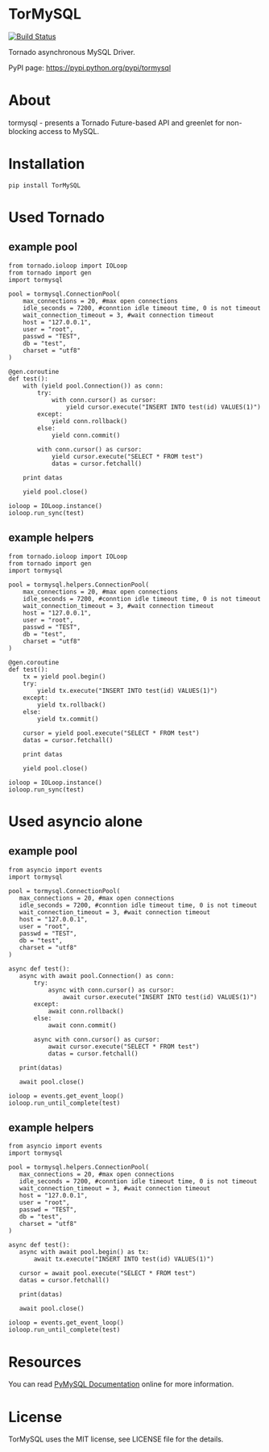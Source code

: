 # TorMySQL

[![Build Status](https://travis-ci.org/snower/TorMySQL.svg?branch=master)](https://travis-ci.org/snower/TorMySQL)

Tornado asynchronous MySQL Driver.

PyPI page: https://pypi.python.org/pypi/tormysql

# About

tormysql - presents a Tornado Future-based API and greenlet for non-blocking access to MySQL.

# Installation

```
pip install TorMySQL
```

# Used Tornado

## example pool

```
from tornado.ioloop import IOLoop
from tornado import gen
import tormysql

pool = tormysql.ConnectionPool(
    max_connections = 20, #max open connections
    idle_seconds = 7200, #conntion idle timeout time, 0 is not timeout
    wait_connection_timeout = 3, #wait connection timeout
    host = "127.0.0.1",
    user = "root",
    passwd = "TEST",
    db = "test",
    charset = "utf8"
)

@gen.coroutine
def test():
    with (yield pool.Connection()) as conn:
        try:
            with conn.cursor() as cursor:
                yield cursor.execute("INSERT INTO test(id) VALUES(1)")
        except:
            yield conn.rollback()
        else:
            yield conn.commit()

        with conn.cursor() as cursor:
            yield cursor.execute("SELECT * FROM test")
            datas = cursor.fetchall()

    print datas
    
    yield pool.close()

ioloop = IOLoop.instance()
ioloop.run_sync(test)
```

## example helpers

```
from tornado.ioloop import IOLoop
from tornado import gen
import tormysql

pool = tormysql.helpers.ConnectionPool(
    max_connections = 20, #max open connections
    idle_seconds = 7200, #conntion idle timeout time, 0 is not timeout
    wait_connection_timeout = 3, #wait connection timeout
    host = "127.0.0.1",
    user = "root",
    passwd = "TEST",
    db = "test",
    charset = "utf8"
)

@gen.coroutine
def test():
    tx = yield pool.begin()
    try:
        yield tx.execute("INSERT INTO test(id) VALUES(1)")
    except:
        yield tx.rollback()
    else:
        yield tx.commit()

    cursor = yield pool.execute("SELECT * FROM test")
    datas = cursor.fetchall()

    print datas

    yield pool.close()

ioloop = IOLoop.instance()
ioloop.run_sync(test)
```

# Used asyncio alone

## example pool

```
from asyncio import events
import tormysql

pool = tormysql.ConnectionPool(
   max_connections = 20, #max open connections
   idle_seconds = 7200, #conntion idle timeout time, 0 is not timeout
   wait_connection_timeout = 3, #wait connection timeout
   host = "127.0.0.1",
   user = "root",
   passwd = "TEST",
   db = "test",
   charset = "utf8"
)

async def test():
   async with await pool.Connection() as conn:
       try:
           async with conn.cursor() as cursor:
               await cursor.execute("INSERT INTO test(id) VALUES(1)")
       except:
           await conn.rollback()
       else:
           await conn.commit()

       async with conn.cursor() as cursor:
           await cursor.execute("SELECT * FROM test")
           datas = cursor.fetchall()

   print(datas)

   await pool.close()

ioloop = events.get_event_loop()
ioloop.run_until_complete(test)
```

## example helpers

```
from asyncio import events
import tormysql

pool = tormysql.helpers.ConnectionPool(
   max_connections = 20, #max open connections
   idle_seconds = 7200, #conntion idle timeout time, 0 is not timeout
   wait_connection_timeout = 3, #wait connection timeout
   host = "127.0.0.1",
   user = "root",
   passwd = "TEST",
   db = "test",
   charset = "utf8"
)

async def test():
   async with await pool.begin() as tx:
       await tx.execute("INSERT INTO test(id) VALUES(1)")

   cursor = await pool.execute("SELECT * FROM test")
   datas = cursor.fetchall()

   print(datas)

   await pool.close()

ioloop = events.get_event_loop()
ioloop.run_until_complete(test)
```

# Resources

You can read [PyMySQL Documentation](http://pymysql.readthedocs.io/) online for more information.

# License

TorMySQL uses the MIT license, see LICENSE file for the details.